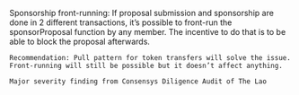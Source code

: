 Sponsorship front-running: If proposal submission and sponsorship are done in 2 different transactions, it’s possible to front-run the sponsorProposal function by any member. The incentive to do that is to be able to block the proposal afterwards.

    Recommendation: Pull pattern for token transfers will solve the issue. Front-running will still be possible but it doesn’t affect anything.

    Major severity finding from Consensys Diligence Audit of The Lao